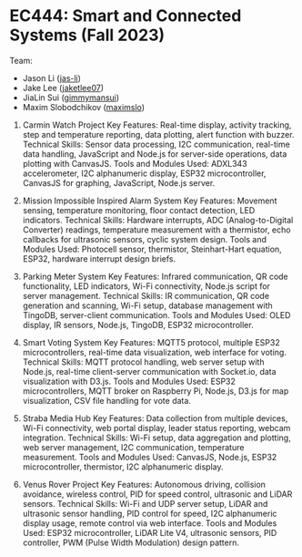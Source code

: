 # EC444: Smart and Connected Systems (Fall 2023)
Team:
- Jason Li ([jas-li](https://github.com/jas-li))
- Jake Lee ([jaketlee07](https://github.com/jaketlee07))
- JiaLin Sui ([gimmymansui](https://github.com/gimmymansui))
- Maxim Slobodchikov ([maximslo](https://github.com/maximslo))

1. Carmin Watch Project
Key Features: Real-time display, activity tracking, step and temperature reporting, data plotting, alert function with buzzer.
Technical Skills: Sensor data processing, I2C communication, real-time data handling, JavaScript and Node.js for server-side operations, data plotting with CanvasJS.
Tools and Modules Used: ADXL343 accelerometer, I2C alphanumeric display, ESP32 microcontroller, CanvasJS for graphing, JavaScript, Node.js server​​.

2. Mission Impossible Inspired Alarm System
Key Features: Movement sensing, temperature monitoring, floor contact detection, LED indicators.
Technical Skills: Hardware interrupts, ADC (Analog-to-Digital Converter) readings, temperature measurement with a thermistor, echo callbacks for ultrasonic sensors, cyclic system design.
Tools and Modules Used: Photocell sensor, thermistor, Steinhart-Hart equation, ESP32, hardware interrupt design briefs​​.

3. Parking Meter System
Key Features: Infrared communication, QR code functionality, LED indicators, Wi-Fi connectivity, Node.js script for server management.
Technical Skills: IR communication, QR code generation and scanning, Wi-Fi setup, database management with TingoDB, server-client communication.
Tools and Modules Used: OLED display, IR sensors, Node.js, TingoDB, ESP32 microcontroller​​.

4. Smart Voting System
Key Features: MQTT5 protocol, multiple ESP32 microcontrollers, real-time data visualization, web interface for voting.
Technical Skills: MQTT protocol handling, web server setup with Node.js, real-time client-server communication with Socket.io, data visualization with D3.js.
Tools and Modules Used: ESP32 microcontrollers, MQTT broker on Raspberry Pi, Node.js, D3.js for map visualization, CSV file handling for vote data​​.

5. Straba Media Hub
Key Features: Data collection from multiple devices, Wi-Fi connectivity, web portal display, leader status reporting, webcam integration.
Technical Skills: Wi-Fi setup, data aggregation and plotting, web server management, I2C communication, temperature measurement.
Tools and Modules Used: CanvasJS, Node.js, ESP32 microcontroller, thermistor, I2C alphanumeric display​​.

6. Venus Rover Project
Key Features: Autonomous driving, collision avoidance, wireless control, PID for speed control, ultrasonic and LiDAR sensors.
Technical Skills: Wi-Fi and UDP server setup, LiDAR and ultrasonic sensor handling, PID control for speed, I2C alphanumeric display usage, remote control via web interface.
Tools and Modules Used: ESP32 microcontroller, LiDAR Lite V4, ultrasonic sensors, PID controller, PWM (Pulse Width Modulation) design pattern​​.
